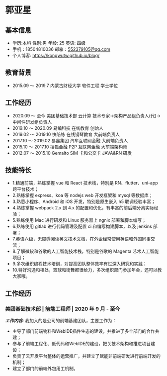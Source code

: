 # 郭亚星

## 基本信息
- 学历:本科   性别:男     年龄: 25    英语: 四级
- 手机：18504810036     邮箱：552379105@qq.com 
- 个人博客: https://kongwutw.github.io/blog/

## 教育背景
- 2015.09 ～ 2019.7  内蒙古财经大学 软件工程 学士学位

## 工作经历
- 2020.09 ～ 至今 美团基础技术部 云计算 技术专家->架构产品组负责人(代)->中间件研发组负责人
- 2019.10 ～ 2020.09 易编科技 在线教育 创始人
- 2019.02 ～ 2019.10 快陪练 在线钢琴教育 大前端负责人
- 2017.10 ～ 2019.02 易鑫集团 汽车互联网金融 大前端负责人
- 2015.10 ～ 2017.10 搜狐金融 P2P 互联网金融 大前端架构师
- 2012.07 ～ 2015.10 Gemalto SIM 卡和公交卡 JAVA&RN 研发

## 技能特长
- 1.精通前端，熟练掌握 vue 和 React 技术栈，特别是 RN、flutter、uni-app 跨平台技术；
- 2.熟练掌握 express、koa 等 nodejs web 开发框架和 mysql 等数据库；
- 3.熟悉小程序、Android 和 iOS 开发，特别是原生嵌入 h5 联调经验丰富；
- 4.熟练掌握 webpack 2.x 到 4.x 的配置和优化，有丰富的前后端分离实际经验；
- 5.熟练使用 Mac 进行研发和 Linux 服务器上 ngnix 部署和脚本编写；
- 6.熟练使用 gitlab 进行代码管理及配置 ci 和编写构建脚本，以及 jenkins 部署；
- 7.英语六级，无障碍阅读英文技术文档，在外企经常使用英语和外国同事交流；
- 8.了解微软和谷歌的人工智能技术栈，特别是谷歌的 Magenta 艺术人工智能项目；
- 9.多次组织编程技术培训，对提高团队整体效率有过深入研究和实践；
- 10.特好沟通和相处，篮球和街舞都很给力，多次组织部门参加年会，还可以教大家哦。

## 工作经历
### 美团基础技术部 | 前端工程师 | 2020 年 9 月 - 至今
***工作内容***: 我加入的是公司的前端基建团队，主要工作为：
- 主导了部门前端物料和WebIDE插件生态的建设，并推进了多个部门的合作共建；
- 参与了前端工程化、低代码和WebIDE的建设，把关技术架构和推进项目建设；
- 负责了云开发平台整体的运营推广，并建立了赋能非前端研发进行前端开发的机制；
- 建立了部门的前端外包用工机制。
